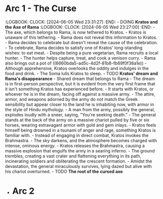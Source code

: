 # Arc 1 - The Curse
:LOGBOOK:
CLOCK: [2024-06-05 Wed 23:31:27]
:END:
	- DOING **Kratos and the Axe of Rama**
	  :LOGBOOK:
	  CLOCK: [2024-06-05 Wed 23:27:00]
	  :END:
		- The axe, which belongs to Rama, is now tethered to Kratos.
		- Kratos is unaware of this tethering.
		- Rama does not reveal this information to Kratos.
		- Rama decides to celebrate but doesn't reveal the cause of the celebration.
			- To celebrate, Rama decides to satisfy one of Kratos' long-standing wishes: to eat meat.
			- Despite being a pure vegetarian, Rama recruits a local hunter.
			- The hunter helps capture, treat, and cook a venison curry.
			- Rama also brings out a pot of ((6660bda5-ad5c-4d2f-81b8-fb69f0f36a1e))
		- Although apprehensive, Kratos overlooks the oddity and indulges in the food and drink.
		- The Soma lulls Kratos to sleep.
	- TODO **Kratos' dream and Rama's disappearance**
		- Shared dream that belongs to Rama
		- The dream is in first-person perspective, but it is evident from the very first frame that it isn't something Kratos has experienced before.
		- It starts with Kratos, or whoever he is in the dream, facing off against a massive army.
			- The attire, armor, and weapons adorned by the army do not match the Greek sensibility but appear closer to the land he is inhabiting now, with armor in the style of Hindu mythology.
		- A man from the army, possibly the general, explodes loudly with a sneer, saying, "You're seeking death."
			- The general stands at the back of the army on a massive chariot pulled by five or six horses, wearing extravagant armor with gold and gem inlays.
		- Kratos feels himself being drowned in a tsunami of anger and rage, something Kratos is familiar with.
		- Instead of engaging in direct combat, Kratos invokes the Brahmastra.
			- The sky darkens, and the atmosphere becomes charged with intense, ominous energy.
			- Kratos releases the Brahmastra, causing a massive explosion that engulfs the army in a searing inferno.
			- The ground trembles, creating a vast crater and flattening everything in its path, incinerating soldiers and obliterating the crescent formation.
			- Amidst the devastation, the general miraculously survives, lying dazed but alive with his chariot overturned.
	- TODO **The root of the cursed axe**
- # Arc 2